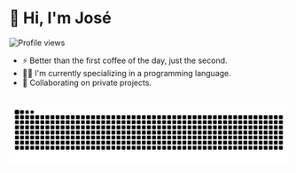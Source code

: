 <h1 align="left">👋 Hi, I'm José</h1>
<p align="left"> <img src="https://komarev.com/ghpvc/?username=karaz0v&color=yellow" alt="Profile views" /> </p>


- ⚡ Better than the first coffee of the day, just the second.
- 👨‍💻 I'm currently specializing in a programming language.
- 🌱 Collaborating on private projects.

<br>

<picture align="center">
  <source media="(prefers-color-scheme: light)" srcset="https://raw.githubusercontent.com/karazov/karazov/output/github-contribution-grid-snake-dark.svg">
  <source media="(prefers-color-scheme: light)" srcset="https://raw.githubusercontent.com/karazov/karazov/output/github-contribution-grid-snake-dark.svg">
  <img align="center" alt="github contribution grid snake animation" src="https://raw.githubusercontent.com/karazov/karazov/output/github-contribution-grid-snake.svg">
</picture>
